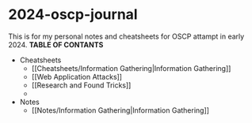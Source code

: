 # 2024-oscp-journal
This is for my personal notes and cheatsheets for OSCP attampt in early 2024.
**TABLE OF CONTANTS**
- Cheatsheets
	- [[Cheatsheets/Information Gathering|Information Gathering]]
	- [[Web Application Attacks]]
	- [[Research and Found Tricks]]
	- 
- Notes
	- [[Notes/Information Gathering|Information Gathering]]